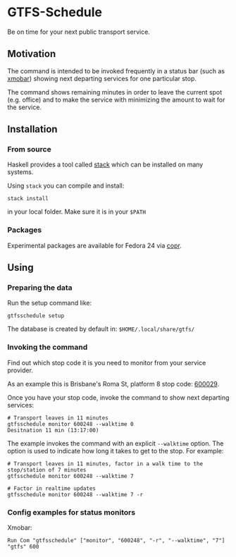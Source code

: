 GTFS-Schedule
=============

Be on time for your next public transport service.

## Motivation

The command is intended to be invoked frequently in a status bar (such as
[xmobar](https://github.com/jaor/xmobar)) showing next departing services for
one particular stop.

The command shows remaining minutes in order to leave the current spot (e.g.
office) and to make the service with minimizing the amount to wait for the
service.


## Installation

### From source

Haskell provides a tool called
[stack](https://docs.haskellstack.org/en/stable/README/) which can be installed
on many systems.

Using `stack` you can compile and install:

    stack install
    
in your local folder. Make sure it is in your `$PATH`

### Packages

Experimental packages are available for Fedora 24 via
[copr](https://copr.fedorainfracloud.org/coprs/romanofski/gtfsschedule/).

## Using

### Preparing the data

Run the setup command like:

    gtfsschedule setup
    
The database is created by default in: `$HOME/.local/share/gtfs/`

### Invoking the command

Find out which stop code it is you need to monitor from your service provider.

As an example this is Brisbane's Roma St, platform 8 stop code:
[600029](https://jp.translink.com.au/plan-your-journey/stops/600029).

Once you have your stop code, invoke the command to show next departing services:

    # Transport leaves in 11 minutes
    gtfsschedule monitor 600248 --walktime 0
    Desitnation 11 min (13:17:00)

The example invokes the command with an explicit `--walktime` option. The option
is used to indicate how long it takes to get to the stop. For example:

    # Transport leaves in 11 minutes, factor in a walk time to the stop/station of 7 minutes
    gtfsschedule monitor 600248 --walktime 7

    # Factor in realtime updates
    gtfsschedule monitor 600248 --walktime 7 -r

### Config examples for status monitors

Xmobar:

    Run Com "gtfsschedule" ["monitor", "600248", "-r", "--walktime", "7"] "gtfs" 600
